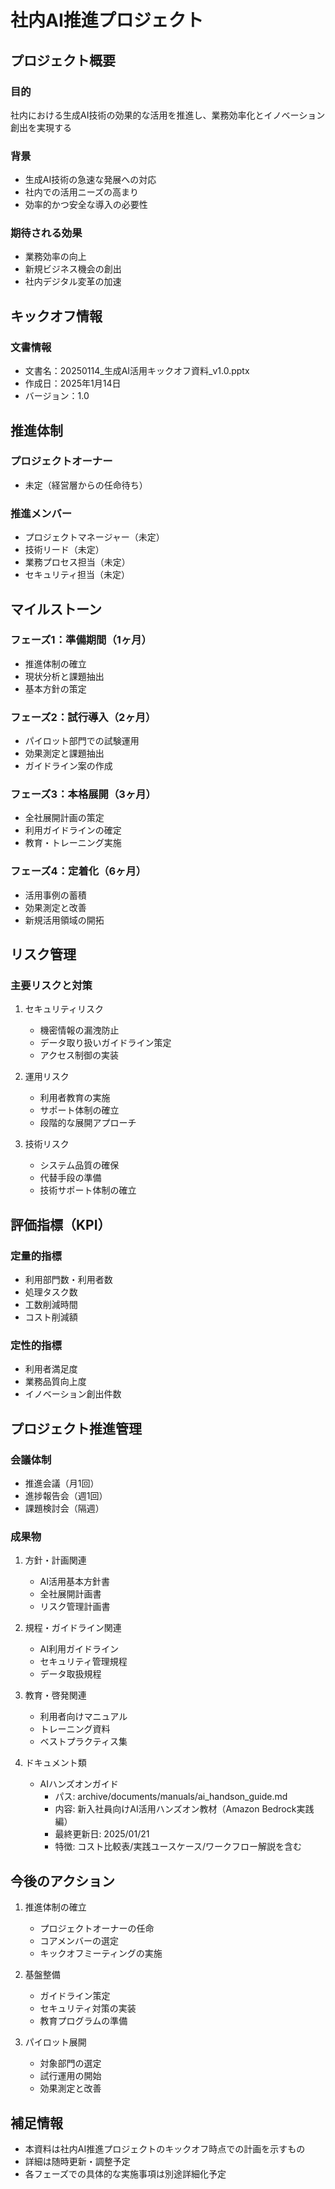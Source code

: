 # 社内AI推進プロジェクト

## プロジェクト概要
### 目的
社内における生成AI技術の効果的な活用を推進し、業務効率化とイノベーション創出を実現する

### 背景
- 生成AI技術の急速な発展への対応
- 社内での活用ニーズの高まり
- 効率的かつ安全な導入の必要性

### 期待される効果
- 業務効率の向上
- 新規ビジネス機会の創出
- 社内デジタル変革の加速

## キックオフ情報
### 文書情報
- 文書名：20250114_生成AI活用キックオフ資料_v1.0.pptx
- 作成日：2025年1月14日
- バージョン：1.0

## 推進体制
### プロジェクトオーナー
- 未定（経営層からの任命待ち）

### 推進メンバー
- プロジェクトマネージャー（未定）
- 技術リード（未定）
- 業務プロセス担当（未定）
- セキュリティ担当（未定）

## マイルストーン
### フェーズ1：準備期間（1ヶ月）
- 推進体制の確立
- 現状分析と課題抽出
- 基本方針の策定

### フェーズ2：試行導入（2ヶ月）
- パイロット部門での試験運用
- 効果測定と課題抽出
- ガイドライン案の作成

### フェーズ3：本格展開（3ヶ月）
- 全社展開計画の策定
- 利用ガイドラインの確定
- 教育・トレーニング実施

### フェーズ4：定着化（6ヶ月）
- 活用事例の蓄積
- 効果測定と改善
- 新規活用領域の開拓

## リスク管理
### 主要リスクと対策
1. セキュリティリスク
   - 機密情報の漏洩防止
   - データ取り扱いガイドライン策定
   - アクセス制御の実装

2. 運用リスク
   - 利用者教育の実施
   - サポート体制の確立
   - 段階的な展開アプローチ

3. 技術リスク
   - システム品質の確保
   - 代替手段の準備
   - 技術サポート体制の確立

## 評価指標（KPI）
### 定量的指標
- 利用部門数・利用者数
- 処理タスク数
- 工数削減時間
- コスト削減額

### 定性的指標
- 利用者満足度
- 業務品質向上度
- イノベーション創出件数

## プロジェクト推進管理
### 会議体制
- 推進会議（月1回）
- 進捗報告会（週1回）
- 課題検討会（隔週）

### 成果物
1. 方針・計画関連
   - AI活用基本方針書
   - 全社展開計画書
   - リスク管理計画書

2. 規程・ガイドライン関連
   - AI利用ガイドライン
   - セキュリティ管理規程
   - データ取扱規程

3. 教育・啓発関連
   - 利用者向けマニュアル
   - トレーニング資料
   - ベストプラクティス集

4. ドキュメント類
   - AIハンズオンガイド
     - パス: archive/documents/manuals/ai_handson_guide.md
     - 内容: 新入社員向けAI活用ハンズオン教材（Amazon Bedrock実践編）
     - 最終更新日: 2025/01/21
     - 特徴: コスト比較表/実践ユースケース/ワークフロー解説を含む

## 今後のアクション
1. 推進体制の確立
   - プロジェクトオーナーの任命
   - コアメンバーの選定
   - キックオフミーティングの実施

2. 基盤整備
   - ガイドライン策定
   - セキュリティ対策の実装
   - 教育プログラムの準備

3. パイロット展開
   - 対象部門の選定
   - 試行運用の開始
   - 効果測定と改善

## 補足情報
- 本資料は社内AI推進プロジェクトのキックオフ時点での計画を示すもの
- 詳細は随時更新・調整予定
- 各フェーズでの具体的な実施事項は別途詳細化予定